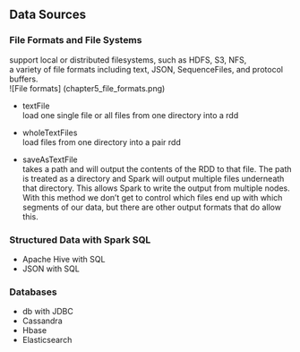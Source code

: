 ## Data Sources 
### File Formats and File Systems   
support local or distributed filesystems, such as HDFS, S3, NFS,  
a variety of file formats including text, JSON, SequenceFiles, and protocol buffers.   
![File formats]
(chapter5_file_formats.png)

+  textFile  
load one single file or all files from one directory into a rdd 

+   wholeTextFiles  
load files from one directory into a pair rdd

+   saveAsTextFile  
takes a path and will output the contents of the RDD to that file. The path is
treated as a directory and Spark will output multiple files underneath that
directory. This allows Spark to write the output from multiple nodes. With this
method we don’t get to control which files end up with which segments of our
data, but there are other output formats that do allow this.

### Structured Data with Spark SQL  
+   Apache Hive with SQL   
+   JSON with SQL  

### Databases  
+   db with JDBC  
+   Cassandra  
+   Hbase  
+   Elasticsearch   

